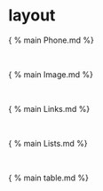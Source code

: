 layout 
=====

{ % main Phone.md %}

<br> 

{ % main Image.md %} 

<br> 

{ % main Links.md  %}

<br> 

{ % main Lists.md %}

<br> 

{ % main table.md %}
